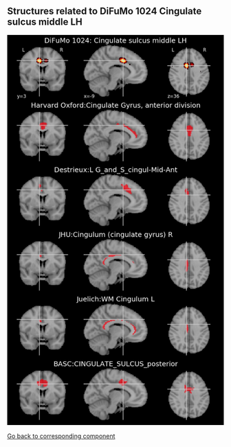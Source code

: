 


## Structures related to DiFuMo 1024 Cingulate sulcus middle LH

![24](24.jpg "Structures related to DiFuMo 1024 Cingulate sulcus middle LH")

[Go back to corresponding component](https://parietal-inria.github.io/DiFuMo/1024/html/24.html)